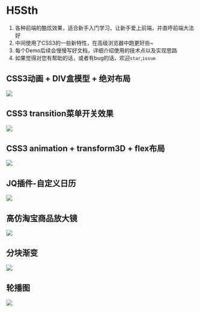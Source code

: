 # H5Sth

1. 各种前端的酷炫效果，适合新手入门学习，让新手爱上前端，并直呼前端大法好
2. 中间使用了CSS3的一些新特性，在高级浏览器中跑更好些~
3. 每个Demo后续会慢慢写好文档，详细介绍使用的技术点以及实现思路
4. 如果觉得对您有帮助的话，或者有bug的话，欢迎`star`,`issue`

## CSS3动画 + DIV盒模型 + 绝对布局
![](http://ou1frpks8.bkt.clouddn.com/daxiang.gif)

## CSS3 transition菜单开关效果
![](http://ou1frpks8.bkt.clouddn.com/kaiguan.gif)

## CSS3 animation + transform3D + flex布局
![](http://ou1frpks8.bkt.clouddn.com/touzi.gif)

## JQ插件-自定义日历
![](http://ou1frpks8.bkt.clouddn.com/rili.gif)

## 高仿淘宝商品放大镜
![](http://ou1frpks8.bkt.clouddn.com/fangdajing.gif)

## 分块渐变
![](http://ou1frpks8.bkt.clouddn.com/zuoyou.gif)

## 轮播图
![](http://ou1frpks8.bkt.clouddn.com/lunbotu.gif)